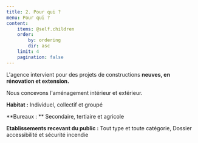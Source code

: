 ```yaml
---
title: 2. Pour qui ?
menu: Pour qui ?
content:
    items: @self.children
    order:
        by: ordering
        dir: asc
    limit: 4
    pagination: false
---
```


L'agence intervient pour des projets de constructions **neuves, en rénovation et extension.**

Nous concevons l'aménagement intérieur et extérieur.

**Habitat :** Individuel, collectif et groupé

**Bureaux : ** Secondaire, tertiaire et agricole

**Etablissements recevant du public :** Tout type et toute catégorie, Dossier accessibilité et sécurité incendie
